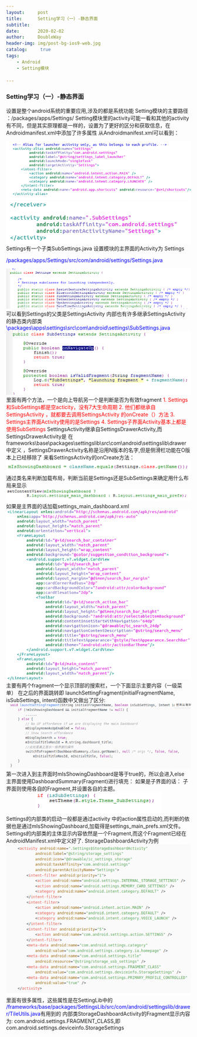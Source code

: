 ```yaml
---
layout:     post
title:      Setting学习（一）-静态界面
subtitle:   
date:       2020-02-02
author:     DoubleWay
header-img: img/post-bg-ios9-web.jpg
catalog: 	 true
tags:
    - Android
    - Setting模块
    
---
```

    
    
### Setting学习（一）-静态界面
设置是整个android系统的重要应用,涉及的都是系统功能
Setting模块的主要路径 ：/packages/apps/Settings/
Setting模块里的activity可能一看和其他的activity有不同，但是其实原理都是一样的，设置为了更好的区分和获取信息，在Androidmanifest.xml中添加了许多属性
从Androidmanifest.xml可以看到：
<div align="center">
	<img src="/img/2020-02-02/Setting学习-静态界面/2020-02-02-1.1.png">  
</div>  
<div align="center">
	<img src="/img/2020-02-02/Setting学习-静态界面/2020-02-02-1.3.png">  
</div> 
Settings有一个子类SubSettings.java
设置模块的主界面的Activity为 Settings

<font color='blue'>/packages/apps/Settings/src/com/android/settings/Settings.java</font>
<div align="center">
	<img src="/img/2020-02-02/Setting学习-静态界面/2020-02-02-1.5.png">  
</div> 
可以看到Settings的父类是SettingsActivity 内部也有许多继承SettingsActivity 的静态类内部类
<font color='blue'>\packages\apps\settings\src\com\android\settings\SubSettings.java</font>
<div align="center">
	<img src="/img/2020-02-02/Setting学习-静态界面/2020-02-02-1.7.png">  
</div> 
里面有两个方法，一个是向上导航另一个是判断是否为有效fragment  
<font color='red'>1. Settings和SubSettings都是空acticity，没有7大生命周期
2. 他们都继承自SettingsActivity ，就都要去调用SettingsActivity 的onCreate（）方法
3. Settings主界面Activity使用的是Settings
4. Settings子界面Activity基本上都是使用SubSettings</font> 
SettingsActivity继承自SettingsDrawerActivity,而SettingsDrawerActivity是
在frameworks\base\packages\settingslib\src\com\android\settingslib\drawer中定义
，SettingsDrawerActivity名称是沿用N版本的名字,但是侧滑栏功能在O版本上已经移除了
来看SettingsActivity的onCreate方法：
<div align="center">
	<img src="/img/2020-02-02/Setting学习-静态界面/2020-02-02-1.9.png">  
</div> 
通过类名来判断加载布局，判断当前是Settings还是SubSettings来确定用什么布局来显示
<div align="center">
	<img src="/img/2020-02-02/Setting学习-静态界面/2020-02-02-1.11.png">  
</div> 
如果是主界面的话加载settings_main_dashboard.xml
<div align="center">
	<img src="/img/2020-02-02/Setting学习-静态界面/2020-02-02-1.13.png">  
</div> 
主要有两个fragment一个显示顶部的搜索栏，一个下面显示主要内容（一级菜单）
在之后的界面跳转即 launchSettingFragment(initialFragmentName, isSubSettings, intent)函数中又做出了区分:
<div align="center">
	<img src="/img/2020-02-02/Setting学习-静态界面/2020-02-02-1.15.png">  
</div> 
第一次进入到主界面时mIsShowingDashboard是等于true的，所以会进入else
主界面使用DashboardSummary(Fragment)进行填充：
如果是子界面的话：
子界面则使用各自的Fragment,并设置各自的主题。
<div align="center">
	<img src="/img/2020-02-02/Setting学习-静态界面/2020-02-02-1.17.png">  
</div> 
Settings的内部类的启动一般都是通过activity 中的action属性启动的,而判断的依据也是通过mIsShowingDashboard,加载得是settings_main_prefs.xml文件。
Settings的内部类的主体显示内容依然是一个Fragment,而这个Fragment已经在AndroidManifest.xml中定义好了.
StorageDashboardActivity为例
<div align="center">
	<img src="/img/2020-02-02/Setting学习-静态界面/2020-02-02-1.19.png">  
</div> 
里面有很多属性，这些属性是在SettingLib中的
<font color='blue'>/frameworks/base/packages/SettingsLib/src/com/android/settingslib/drawer/TileUtils.java</font>有用到的
内部类StorageDashboardActivity的Fragment显示内容为:
com.android.settings.FRAGMENT_CLASS,即com.android.settings.deviceinfo.StorageSettings
